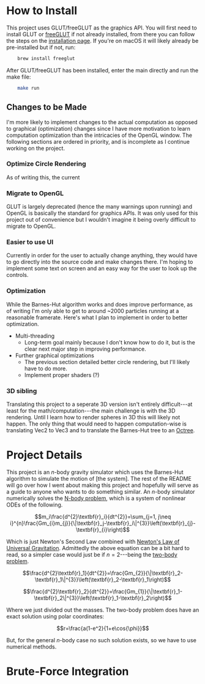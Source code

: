 # How to Install
This project uses GLUT/freeGLUT as the graphics API. You will first need to install GLUT or [freeGLUT](https://freeglut.sourceforge.net) if not already installed, from there you can follow the steps on the [installation page](https://freeglut.sourceforge.net/docs/install.php). If you're on macOS it will likely already be pre-installed but if not, run:
```bash
    brew install freeglut
```
After GLUT/freeGLUT has been installed, enter the main directly and run the make file:
```bash
    make run
```
## Changes to be Made
I'm more likely to implement changes to the actual computation as opposed to graphical (optimization) changes since I have more motivation to learn computation optimization than the intricacies of the OpenGL window. The following sections are ordered in priority, and is incomplete as I continue working on the project.
### Optimize Circle Rendering
As of writing this, the current 
### Migrate to OpenGL
GLUT is largely deprecated (hence the many warnings upon running) and OpenGL is basically the standard for graphics APIs. It was only used for this project out of convenience but I wouldn't imagine it being overly difficult to migrate to OpenGL. 
### Easier to use UI
Currently in order for the user to actually change anything, they would have to go directly into the source code and make changes there. I'm hoping to implement some text on screen and an easy way for the user to look up the controls. 
### Optimization
While the Barnes-Hut algorithm works and does improve performance, as of writing I'm only able to get to around ~2000 particles running at a reasonable framerate. Here's what I plan to implement in order to better optimization.
* Multi-threading
  * Long-term goal mainly because I don't know how to do it, but is the clear next major step in improving performance.
* Further graphical optimizations
  * The previous section detailed better circle rendering, but I'll likely have to do more.
  * Implement proper shaders (?)
### 3D sibling 
Translating this project to a seperate 3D version isn't entirely difficult---at least for the math/computation---the main challenge is with the 3D rendering. Until I learn how to render spheres in 3D this will likely not happen. The only thing that would need to happen computation-wise is translating Vec2 to Vec3 and to translate the Barnes-Hut tree to an [Octree](https://en.wikipedia.org/wiki/Octree). 
# Project Details
This project is an $n$-body gravity simulator which uses the Barnes-Hut algorithm to simulate the motion of [the system]. The rest of the README will go over how I went about making this project and hopefully will serve as a guide to anyone who wants to do something similar. An $n$-body simulator numerically solves the [N-body problem](https://en.wikipedia.org/wiki/N-body_problem), which is a system of nonlinear ODEs of the following.
```math
m_i\frac{d^{2}\textbf{r}_i}{dt^{2}}=\sum_{j=1, j\neq i}^{n}\frac{Gm_{i}m_{j}}{\|\textbf{r}_j-\textbf{r}_i\|^{3}}\left(\textbf{r}_{j}-\textbf{r}_{i}\right)
```
Which is just Newton's Second Law combined with [Newton's Law of Universal Gravitation](https://en.wikipedia.org/wiki/Newton%27s_law_of_universal_gravitation). Admittedly the above equation can be a bit hard to read, so a simpler case would just be if $n=2$---being the [two-body problem](https://en.wikipedia.org/wiki/Two-body_problem). 
```math
\frac{d^{2}\textbf{r}_1}{dt^{2}}=\frac{Gm_{2}}{\|\textbf{r}_2-\textbf{r}_1\|^{3}}\left(\textbf{r}_2-\textbf{r}_1\right)
```
```math
\frac{d^{2}\textbf{r}_2}{dt^{2}}=\frac{Gm_{1}}{\|\textbf{r}_1-\textbf{r}_2\|^{3}}\left(\textbf{r}_1-\textbf{r}_2\right)
```
Where we just divided out the masses. The two-body problem does have an exact solution using polar coordinates:
```math
r=\frac{a(1-e^2}{1+e\cos{\phi}}
```
But, for the general $n$-body case no such solution exists, so we have to use numerical methods. 
# Brute-Force Integration
